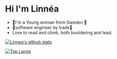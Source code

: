 # Hi I'm Linnéa

- 🌸I'm a Young woman from Sweden 🌸
- 🦉software engineer by trade🦉
- Love to read and climb, both bouldering and lead.


[![Linnea's github stats](https://github-readme-stats.vercel.app/api?username=Grohiik&count_private=true&show_icons=true&theme=synthwave)](https://github.com/anuraghazra/github-readme-stats)

[![Top Langs](https://github-readme-stats.vercel.app/api/top-langs/?username=Grohiik&layout=compact&theme=synthwave)](https://github.com/anuraghazra/github-readme-stats)
